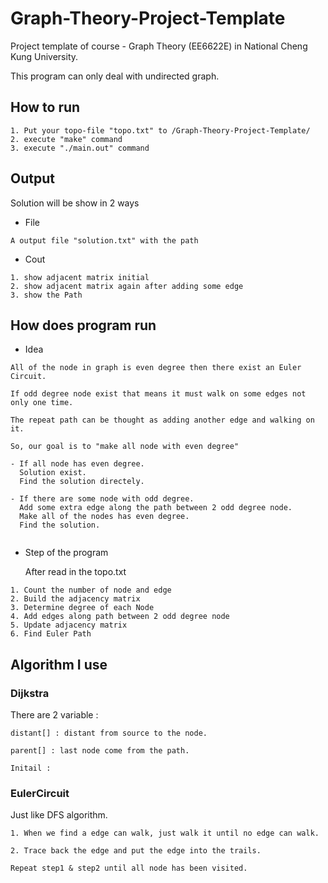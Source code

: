 # Graph-Theory-Project-Template
Project template of course - Graph Theory (EE6622E) in National Cheng Kung University.

This program can only deal with undirected graph.

## How to run

```
1. Put your topo-file "topo.txt" to /Graph-Theory-Project-Template/
2. execute "make" command
3. execute "./main.out" command
```



## Output

Solution will be show in 2 ways

* File
```
A output file "solution.txt" with the path
```

* Cout
```
1. show adjacent matrix initial
2. show adjacent matrix again after adding some edge
3. show the Path
```
## How does program run

* Idea
```
All of the node in graph is even degree then there exist an Euler Circuit.

If odd degree node exist that means it must walk on some edges not only one time.

The repeat path can be thought as adding another edge and walking on it.

So, our goal is to "make all node with even degree"

- If all node has even degree. 
  Solution exist.
  Find the solution directely.

- If there are some node with odd degree. 
  Add some extra edge along the path between 2 odd degree node.
  Make all of the nodes has even degree.
  Find the solution.
  
```

* Step of the program

  After read in the topo.txt
```
1. Count the number of node and edge
2. Build the adjacency matrix
3. Determine degree of each Node
4. Add edges along path between 2 odd degree node 
5. Update adjacency matrix
6. Find Euler Path
```
## Algorithm I use

### Dijkstra

There are 2 variable :

    distant[] : distant from source to the node.

    parent[] : last node come from the path.
                        
```
Initail : 
```

### EulerCircuit
Just like DFS algorithm.
```
1. When we find a edge can walk, just walk it until no edge can walk.

2. Trace back the edge and put the edge into the trails.

Repeat step1 & step2 until all node has been visited.
```

